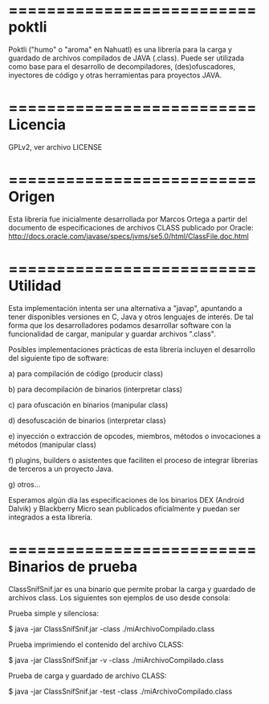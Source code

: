 ==========================
poktli
==========================

Poktli ("humo" o "aroma" en Nahuatl) es una librería para la carga y guardado de archivos compilados de JAVA (.class). Puede ser utilizada como base para el desarrollo de decompiladores, (des)ofuscadores, inyectores de código y otras herramientas para proyectos JAVA.

==========================
Licencia
==========================
GPLv2, ver archivo LICENSE

==========================
Origen
==========================
Esta librería fue inicialmente desarrollada por Marcos Ortega a partir del documento de especificaciones de archivos CLASS publicado por Oracle:  http://docs.oracle.com/javase/specs/jvms/se5.0/html/ClassFile.doc.html

==========================
Utilidad
==========================
Esta implementación intenta ser una alternativa a "javap", apuntando a tener disponibles versiones en C, Java y otros lenguajes de interés. De tal forma que los desarrolladores podamos desarrollar software con la funcionalidad de cargar, manipular y guardar archivos ".class".

Posibles implementaciones prácticas de esta librería incluyen el desarrollo del siguiente tipo de software:

a) para compilación de código (producir class)

b) para decompilación de binarios (interpretar class)

c) para ofuscación en binarios (manipular class)

d) desofuscación de binarios (interpretar class)

e) inyección o extracción de opcodes, miembros, métodos o invocaciones a métodos (manipular class)

f) plugins, builders o asistentes que faciliten el proceso de integrar librerías de terceros a un proyecto Java.

g) otros...

Esperamos algún día las especificaciones de los binarios DEX (Android Dalvik) y Blackberry Micro sean publicados oficialmente y puedan ser integrados a esta librería.

==========================
Binarios de prueba
==========================

ClassSnifSnif.jar es una binario que permite probar la carga y guardado de archivos class. Los siguientes son ejemplos de uso desde consola:

Prueba simple y silenciosa:

$ java -jar ClassSnifSnif.jar -class ./miArchivoCompilado.class 

Prueba imprimiendo el contenido del archivo CLASS:

$ java -jar ClassSnifSnif.jar -v -class ./miArchivoCompilado.class 

Prueba de carga y guardado de archivo CLASS:

$ java -jar ClassSnifSnif.jar -test -class ./miArchivoCompilado.class 



